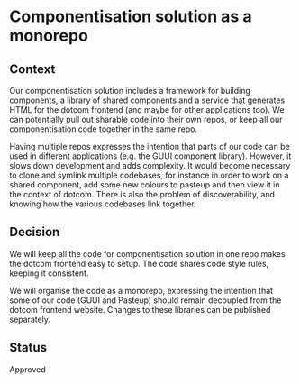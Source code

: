 # Componentisation solution as a monorepo

## Context

Our componentisation solution includes a framework for building components, a library of shared components and a service that generates HTML for the dotcom frontend (and maybe for other applications too). We can potentially pull out sharable code into their own repos, or keep all our componentisation code together in the same repo.

Having multiple repos expresses the intention that parts of our code can be used in different applications (e.g. the GUUI component library). However, it slows down development and adds complexity. It would become necessary to clone and symlink multiple codebases, for instance in order to work on a shared component, add some new colours to pasteup and then view it in the context of dotcom. There is also the problem of discoverability, and knowing how the various codebases link together.

## Decision

We will keep all the code for componentisation solution in one repo makes the dotcom frontend easy to setup. The code shares code style rules, keeping it consistent.

We will organise the code as a monorepo, expressing the intention that some of our code (GUUI and Pasteup) should remain decoupled from the dotcom frontend website. Changes to these libraries can be published separately.

## Status

Approved
